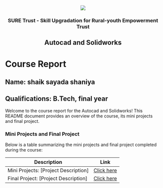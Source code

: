 <!-- PROJECT LOGO -->
<br />

<div align="center">
   <img src='https://user-images.githubusercontent.com/73131499/166115643-d3187f47-d38f-41b2-ae42-5ecbbc60de14.png' />


<h3 align="center">SURE Trust - Skill Upgradation for Rural-youth Empowerment Trust</h3>
  <h2> Autocad and Solidworks </h2>
</div>

# Course Report

## Name: shaik sayada shaniya

## Qualifications: B.Tech, final year

Welcome to the course report for the Autocad and Solidworks! This README document provides an overview of the course, its mini projects and final project.

### Mini Projects and Final Project

Below is a table summarizing the mini projects and final project completed during the course:

| Description                               | Link                                    |
|-------------------------------------------|-----------------------------------------|
| Mini Projects: [Project Description]     | [Click here](https://github.com/shaniyasarah/G7_Autocad/tree/main/Mini%20Projects/Shaniya%20Shaik)                        |
| Final Project: [Project Description]     | [Click here](https://github.com/shaniyasarah/G7_Autocad/tree/main/Final%20Project/Shaniya%20Shaik)                        |
